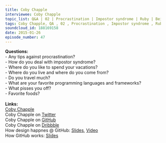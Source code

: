 ```yaml
--- 
title: Coby Chapple
interviewee: Coby Chapple
topic_list: Q&A | 02 | Procrastination | Impostor syndrome | Ruby | Being opinionated | Process / technology police | Practicality over purity | Ego
tags: Coby Chapple, QA , 02 , Procrastination , Impostor syndrome , Ruby , Being opinionated , Process / technology police , Practicality over purity , Ego
soundcloud_id: 188169158
date: 2015-01-26
episode_number: 47
---
```

 
<p class="show_notes_display"><b>Questions:</b><br>- Any tips against procrastination?<br>- How do you deal with impostor syndrome?<br>- Where do you like to spend your vacations?<br>- Where do you live and where do you come from?<br>- Do you travel much?<br>- What are your favorite programming languages and frameworks?<br>- What pisses you off?<br>- Favorite foods?<br><br><b>Links:</b><br><a rel="nofollow" target="_blank" href="http://cobyism.com/">Coby Chapple</a><br>Coby Chapple on <a rel="nofollow" target="_blank" href="https://twitter.com/cobyism">Twitter</a><br>Coby Chapple on <a rel="nofollow" target="_blank" href="https://github.com/cobyism">GitHub</a><br>Coby Chapple on <a rel="nofollow" target="_blank" href="https://dribbble.com/cobyism">Dribbble</a><br>How design happnes @ GitHub: <a rel="nofollow" target="_blank" href="https://speakerdeck.com/cobyism/how-design-happens-at-github-scotlandjs-2014">Slides</a>, <a rel="nofollow" target="_blank" href="http://vimeo.com/96430140">Video</a><br>How GitHub works: <a rel="nofollow" target="_blank" href="https://speakerdeck.com/cobyism/how-github-works-github-kaigi-tokyo-2014">Slides</a><br></p>
